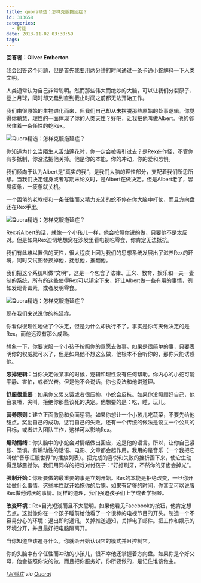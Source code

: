 ```yaml
---
title: quora精选：怎样克服拖延症？
id: 313658
categories:
  - 转载
date: 2013-11-02 03:30:59
tags:
---
```


**回答者：Oliver Emberton**

我会回答这个问题，但是首先我要用两分钟的时间通过一条卡通小蛇解释一下人类文明。

人类通常认为自己非常聪明。然而那些伟大而绝妙的大脑，可以让我们分裂原子、登上月球，同时却又蠢到直到截止时间之前都无法开始工作。

我们由很原始的生物进化而来，但我们自己却从未摆脱那些原始的处事逻辑。你觉得你聪慧、理性的一面体现了你的人类天性？好吧，让我把他叫做Albert。他的邻居住着一条任性的蛇Rex。

![Quora精选：怎样克服拖延症？](http://tankr.net/s/medium/QWLH.jpg)

你知道为什么当陌生人舌灿莲花时，你一定会被吸引过去？是Rex在作怪，不管你有多抵制，你没法把他关掉。他是你的本能，你的冲动，你的爱和恐惧。

我们倾向于认为Albert是“真实的我”，是我们大脑的理性部分，支配着我们所思所想。当我们决定健身或者写期末论文时，是Albert在做决定。但是Albert老了，容易疲惫，一疲惫就关机。

一个困倦的老教授和一条任性而又精力充沛的蛇不停在你大脑中打仗，而且方向盘还在Rex手里。

![Quora精选：怎样克服拖延症？](http://tankr.net/s/medium/60EY.jpg)

Rex听Albert的话，就像一个小孩儿一样，他会按照你说的做，只要他不是太反对。但是如果Rex迫切地想窝在沙发里看电视吃零食，你肯定无法抵抗。

我们有此难以置信的天性，很大程度上因为我们的思想系统发展出了滋养Rex的环境，同时又试图替换掉他，抚慰他，推翻他。

我们把这个系统叫做”文明“，这是一个包含了法律、正义、教育、娱乐和一夫一妻制的系统，所有的这些使得Rex可以镇定下来，好让Albert做一些有用的事情，例如发现青霉素，或者发明零食。

![Quora精选：怎样克服拖延症？](http://tankr.net/s/medium/SKQJ.jpg)

现在我们来说说你的拖延症。

你看似很理性地做了个决定，但是为什么却执行不了。事实是你每天做决定的是Rex，而他远没有那么成熟。

想象一下，你要说服一个小孩子按照你的意愿去做事。如果是很简单的事，只要表明你的权威就可以了，但是如果他不想这么做，他根本不会听你的，那你只能诱惑他。

**忘掉逻辑**：当你决定做某事的时候，逻辑和理性没有任何帮助。你内心的小蛇可能平静、害怕，或者兴奋。但是他不会说话，你也没法和他讲道理。

**舒服很重要**：如果你又累又饿或者很压抑，小蛇会反抗。如果你没照顾好自己，他会哀嚎，尖叫，拒绝你那些该死的决定。他想要的是：吃，睡，玩儿。

**营养原则**：建立正面激励和负面惩罚。如果你想让一个小孩儿吃蔬菜，不要先给他甜点。奖励自己的成功，惩罚自己的失败。还有一个传统的做法是设立一个公共的目标，或者进入团队工作，这样可以影响Rex。

**煽动情绪**：你头脑中的小蛇会对情绪做出回应，这是他的语言。所以，让你自己紧张、恐惧。有煽动性的话语、电影、文章都会起作用。我用的是音乐（一个我把它叫做“音乐征服世界”的播放列表）。把完成的喜悦和失败的挫折画下来，使它生动得足够震撼你。我们用同样的把戏对付孩子：“好好刷牙，不然你的牙齿会掉光”。

**强制开始**：你所要做的最重要的事是立刻开始。Rex的本能是拒绝改变，一旦你开始做什么事情，这些本性就开始拖你的后腿。如果有足够的时间，你甚至可以说服Rex做他讨厌的事情。同样的道理，我们强迫孩子们上学或者学钢琴。

**改变环境**：Rex目光短浅而且不太聪明。如果他看见Facebook的按钮，他肯定想去点。这就像你在一个孩子睡前给他看了一个很棒的电视节目的开头。制造一个不容易分心的环境：退出即时通讯，关掉推送通知，关掉电子邮件。把工作和娱乐的环境分开，并且最好把电脑隔离开。

当你知道应该追寻什么，你就会开始认识它的模式并且控制它。

你的头脑中有个任性而冲动的小孩儿，很不幸他还掌握着方向盘。如果你是个好父母，他会按照你说的做，而且把你服务好。你所要做的，是记住谁该做主。

_[[吕岭立](http://jandan.net/2013/10/14/habit-of-procrastinating.html) via [Quora](http://www.quora.com/Procrastination/How-do-I-get-over-my-bad-habit-of-procrastinating/answer/Oliver-Emberton)]_